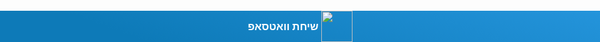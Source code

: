 <aside class="cbwtphone_wrapper" style="display: flex; align-items: center; justify-content: center; position: fixed; right: 0; bottom: 0; left: 0; z-index: 2147483647; text-decoration: none; font-size: 120%; font-weight: bold; background: linear-gradient(-160deg,#2494db 0%,#0d7ab8 78.66%)">
  <a href="https://wa.me:NUMBER" style="display: inline; text-decoration: none;">
    <span style="display: inline; vertical-align: middle; color: #fff;">שיחת וואטסאפ</span>
    <img src="https://upload.wikimedia.org/wikipedia/commons/thumb/6/6b/WhatsApp.svg/1024px-WhatsApp.svg.png" style="display: inline; width: 50px; height: 50px; vertical-align: middle;"></img>
  </a>
</aside>
<!-- #149714; -->
